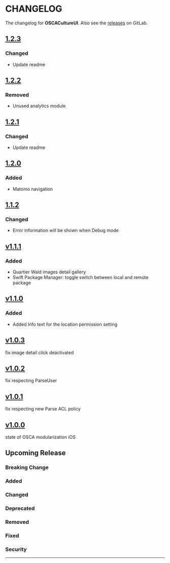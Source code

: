 # CHANGELOG

The changelog for **OSCACultureUI**. Also see the [releases](https://git-dev.solingen.de/smartcityapp/modules/oscacultureui-ios/-/releases) on GitLab.

## [1.2.3](https://git-dev.solingen.de/smartcityapp/modules/oscacultureui-ios/-/tags/1.2.3)

### Changed
- Update readme

## [1.2.2](https://git-dev.solingen.de/smartcityapp/modules/oscacultureui-ios/-/tags/1.2.2)

### Removed
- Unused analytics module

## [1.2.1](https://git-dev.solingen.de/smartcityapp/modules/oscacultureui-ios/-/tags/1.2.1)

### Changed
- Update readme

## [1.2.0](https://git-dev.solingen.de/smartcityapp/modules/oscacultureui-ios/-/tags/1.2.0)

### Added
- Matomo navigation

## [1.1.2](https://git-dev.solingen.de/smartcityapp/modules/oscacultureui-ios/-/tags/1.1.2)

### Changed
- Error information will be shown when Debug mode

## [v1.1.1](https://git-dev.solingen.de/smartcityapp/modules/oscacultureui-ios/-/tags/v1.1.1)

### Added 
-  Quartier Wald images detail gallery
-  Swift Package Manager: toggle switch between local and remote package


## [v1.1.0](https://git-dev.solingen.de/smartcityapp/modules/oscacultureui-ios/-/tags/v1.1.0)

### Added
- Added Info text for the location permission setting 

## [v1.0.3](https://git-dev.solingen.de/smartcityapp/modules/oscacultureui-ios/-/tags/v1.0.3)
fix image detail click deactivated

## [v1.0.2](https://git-dev.solingen.de/smartcityapp/modules/oscacultureui-ios/-/tags/v1.0.2)
fix respecting ParseUser

## [v1.0.1](https://git-dev.solingen.de/smartcityapp/modules/oscacultureui-ios/-/tags/v1.0.1)
fix respecting new Parse ACL policy

## [v1.0.0](https://git-dev.solingen.de/smartcityapp/modules/oscacultureui-ios/-/tags/v1.0.0)
state of OSCA modularization iOS
## Upcoming Release
### Breaking Change
### Added
### Changed
### Deprecated
### Removed
### Fixed
### Security
---
